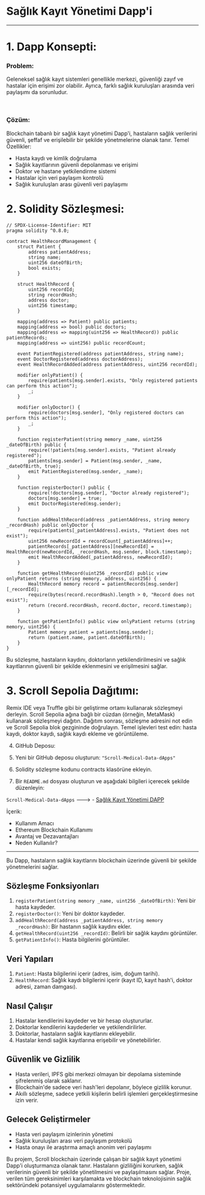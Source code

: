# Sağlık Kayıt Yönetimi Dapp'i
--------------------------------


# 1. Dapp Konsepti:

### Problem:
Geleneksel sağlık kayıt sistemleri genellikle merkezi, güvenliği zayıf ve hastalar için erişimi zor olabilir. Ayrıca, farklı sağlık kuruluşları arasında veri paylaşımı 
da sorunludur.

<br>

### Çözüm:
Blockchain tabanlı bir sağlık kayıt yönetimi Dapp'i, hastaların sağlık verilerini güvenli, şeffaf ve erişilebilir bir şekilde yönetmelerine olanak tanır.
Temel Özellikler:

* Hasta kaydı ve kimlik doğrulama
* Sağlık kayıtlarının güvenli depolanması ve erişimi
* Doktor ve hastane yetkilendirme sistemi
* Hastalar için veri paylaşım kontrolü
* Sağlık kuruluşları arası güvenli veri paylaşımı

# 2. Solidity Sözleşmesi:

```solidity
// SPDX-License-Identifier: MIT
pragma solidity ^0.8.0;

contract HealthRecordManagement {
    struct Patient {
        address patientAddress;
        string name;
        uint256 dateOfBirth;
        bool exists;
    }

    struct HealthRecord {
        uint256 recordId;
        string recordHash;
        address doctor;
        uint256 timestamp;
    }

    mapping(address => Patient) public patients;
    mapping(address => bool) public doctors;
    mapping(address => mapping(uint256 => HealthRecord)) public patientRecords;
    mapping(address => uint256) public recordCount;

    event PatientRegistered(address patientAddress, string name);
    event DoctorRegistered(address doctorAddress);
    event HealthRecordAdded(address patientAddress, uint256 recordId);

    modifier onlyPatient() {
        require(patients[msg.sender].exists, "Only registered patients can perform this action");
        _;
    }

    modifier onlyDoctor() {
        require(doctors[msg.sender], "Only registered doctors can perform this action");
        _;
    }

    function registerPatient(string memory _name, uint256 _dateOfBirth) public {
        require(!patients[msg.sender].exists, "Patient already registered");
        patients[msg.sender] = Patient(msg.sender, _name, _dateOfBirth, true);
        emit PatientRegistered(msg.sender, _name);
    }

    function registerDoctor() public {
        require(!doctors[msg.sender], "Doctor already registered");
        doctors[msg.sender] = true;
        emit DoctorRegistered(msg.sender);
    }

    function addHealthRecord(address _patientAddress, string memory _recordHash) public onlyDoctor {
        require(patients[_patientAddress].exists, "Patient does not exist");
        uint256 newRecordId = recordCount[_patientAddress]++;
        patientRecords[_patientAddress][newRecordId] = HealthRecord(newRecordId, _recordHash, msg.sender, block.timestamp);
        emit HealthRecordAdded(_patientAddress, newRecordId);
    }

    function getHealthRecord(uint256 _recordId) public view onlyPatient returns (string memory, address, uint256) {
        HealthRecord memory record = patientRecords[msg.sender][_recordId];
        require(bytes(record.recordHash).length > 0, "Record does not exist");
        return (record.recordHash, record.doctor, record.timestamp);
    }

    function getPatientInfo() public view onlyPatient returns (string memory, uint256) {
        Patient memory patient = patients[msg.sender];
        return (patient.name, patient.dateOfBirth);
    }
}
```
Bu sözleşme, hastaların kaydını, doktorların yetkilendirilmesini ve sağlık kayıtlarının güvenli bir şekilde eklenmesini ve erişilmesini sağlar.

# 3. Scroll Sepolia Dağıtımı:

Remix IDE veya Truffle gibi bir geliştirme ortamı kullanarak sözleşmeyi derleyin.
Scroll Sepolia ağına bağlı bir cüzdan (örneğin, MetaMask) kullanarak sözleşmeyi dağıtın.
Dağıtım sonrası, sözleşme adresini not edin ve Scroll Sepolia blok gezgininde doğrulayın.
Temel işlevleri test edin: hasta kaydı, doktor kaydı, sağlık kaydı ekleme ve görüntüleme.

4. GitHub Deposu:

1. Yeni bir GitHub deposu oluşturun: `"Scroll-Medical-Data-dApps"`
2. Solidity sözleşme kodunu contracts klasörüne ekleyin.
3. Bir `README.md` dosyası oluşturun ve aşağıdaki bilgileri içerecek şekilde düzenleyin:

`Scroll-Medical-Data-dApps` ---> - [Sağlık Kayıt Yönetimi DAPP](https://github.com/erent8/Scroll-Medical-Data-dApps/tree/main) 

İçerik: 
- Kullanım Amacı
- Ethereum  Blockchain Kullanımı
- Avantaj ve Dezavantajları
- Neden Kullanılır?

----------------------------------------

Bu Dapp, hastaların sağlık kayıtlarını blockchain üzerinde güvenli bir şekilde yönetmelerini sağlar.

## Sözleşme Fonksiyonları

1. `registerPatient(string memory _name, uint256 _dateOfBirth)`: Yeni bir hasta kaydeder.
2. `registerDoctor()`: Yeni bir doktor kaydeder.
3. `addHealthRecord(address _patientAddress, string memory _recordHash)`: Bir hastanın sağlık kaydını ekler.
4. `getHealthRecord(uint256 _recordId)`: Belirli bir sağlık kaydını görüntüler.
5. `getPatientInfo()`: Hasta bilgilerini görüntüler.

## Veri Yapıları

1. `Patient`: Hasta bilgilerini içerir (adres, isim, doğum tarihi).
2. `HealthRecord`: Sağlık kaydı bilgilerini içerir (kayıt ID, kayıt hash'i, doktor adresi, zaman damgası).

## Nasıl Çalışır

1. Hastalar kendilerini kaydeder ve bir hesap oluştururlar.
2. Doktorlar kendilerini kaydederler ve yetkilendirilirler.
3. Doktorlar, hastaların sağlık kayıtlarını ekleyebilir.
4. Hastalar kendi sağlık kayıtlarına erişebilir ve yönetebilirler.

## Güvenlik ve Gizlilik

- Hasta verileri, IPFS gibi merkezi olmayan bir depolama sisteminde şifrelenmiş olarak saklanır.
- Blockchain'de sadece veri hash'leri depolanır, böylece gizlilik korunur.
- Akıllı sözleşme, sadece yetkili kişilerin belirli işlemleri gerçekleştirmesine izin verir.

## Gelecek Geliştirmeler

- Hasta veri paylaşım izinlerinin yönetimi
- Sağlık kuruluşları arası veri paylaşım protokolü
- Hasta onayı ile araştırma amaçlı anonim veri paylaşımı


Bu projem, Scroll blockchain üzerinde çalışan bir sağlık kayıt yönetimi Dapp'i oluşturmanıza olanak tanır. Hastaların gizliliğini korurken, sağlık verilerinin güvenli bir şekilde yönetilmesini ve paylaşılmasını sağlar. Proje, verilen tüm gereksinimleri karşılamakta ve blockchain teknolojisinin sağlık sektöründeki potansiyel uygulamalarını göstermektedir.
